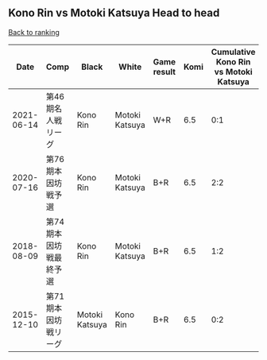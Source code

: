 ## Kono Rin vs Motoki Katsuya Head to head

[Back to ranking](../../index.md)




| **Date** | **Comp** | **Black** | **White** | **Game result** | **Komi** | **Cumulative Kono Rin vs Motoki Katsuya** | **Kono Rin streak** | **Motoki Katsuya streak** | 
| --- | --- | --- | --- | --- | --- | --- | --- | --- |
| 2021-06-14 | 第46期名人戦リーグ | Kono Rin | Motoki Katsuya | W+R | 6.5 | 0:1 | 0 | 1 | 
| 2020-07-16 | 第76期本因坊戦予選 | Kono Rin | Motoki Katsuya | B+R | 6.5 | 2:2 | 2 | 0 | 
| 2018-08-09 | 第74期本因坊戦最終予選 | Kono Rin | Motoki Katsuya | B+R | 6.5 | 1:2 | 1 | 0 | 
| 2015-12-10 | 第71期本因坊戦リーグ | Motoki Katsuya | Kono Rin | B+R | 6.5 | 0:2 | 0 | 2 |




